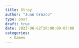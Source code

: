 ```yaml
---
title: Stray
author: "Juan Orozco"
type: post
draft: true
date: 2023-06-02T20:00:00-07:00
categories:
  - Games
---
```

